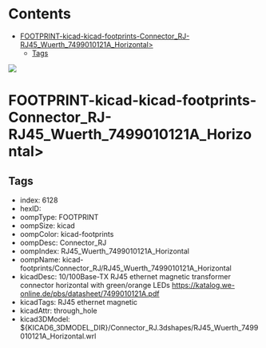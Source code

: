 



Contents
========

* [FOOTPRINT-kicad-kicad-footprints-Connector_RJ-RJ45_Wuerth_7499010121A_Horizontal>](#footprint-kicad-kicad-footprints-connector_rj-rj45_wuerth_7499010121a_horizontal)
	* [Tags](#tags)
  
![][im]
# FOOTPRINT-kicad-kicad-footprints-Connector_RJ-RJ45_Wuerth_7499010121A_Horizontal>

## Tags

- index: 6128
- hexID: 
- oompType: FOOTPRINT
- oompSize: kicad
- oompColor: kicad-footprints
- oompDesc: Connector_RJ
- oompIndex: RJ45_Wuerth_7499010121A_Horizontal
- oompName: kicad-footprints/Connector_RJ/RJ45_Wuerth_7499010121A_Horizontal
- kicadDesc: 10/100Base-TX RJ45 ethernet magnetic transformer connector horizontal with green/orange LEDs https://katalog.we-online.de/pbs/datasheet/7499010121A.pdf
- kicadTags: RJ45 ethernet magnetic
- kicadAttr: through_hole
- kicad3DModel: ${KICAD6_3DMODEL_DIR}/Connector_RJ.3dshapes/RJ45_Wuerth_7499010121A_Horizontal.wrl



[im]: image.png
